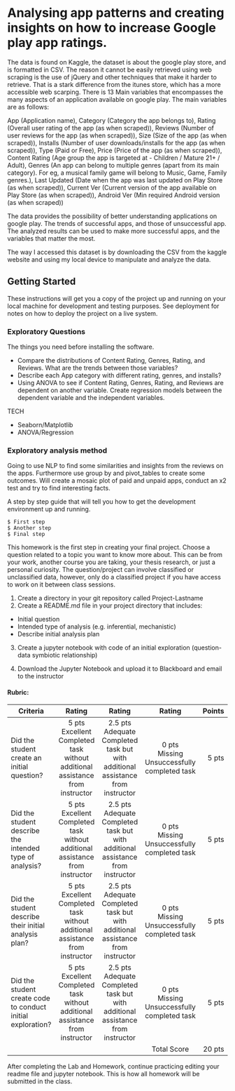 # Analysing app patterns and creating insights on how to increase Google play app ratings.

The data is found on Kaggle, the dataset is about the google play store, and is formatted in CSV. The reason it cannot be easily retrieved using web scraping is the use of jQuery and other techniques that make it harder to retrieve. That is a stark difference from the itunes store, which has a more accessible web scarping. There is 13 Main variables that encompasses the many aspects of an application available on google play. The main variables are as follows:

App (Application name), Category (Category the app belongs to), Rating
(Overall user rating of the app (as when scraped)), Reviews (Number of user reviews for the app (as when scraped)), Size (Size of the app (as when scraped)), Installs (Number of user downloads/installs for the app (as when scraped)), Type (Paid or Free), Price (Price of the app (as when scraped)), Content Rating (Age group the app is targeted at - Children / Mature 21+ / Adult), Genres (An app can belong to multiple genres (apart from its main category). For eg, a musical family game will belong to Music, Game, Family genres.), Last Updated (Date when the app was last updated on Play Store (as when scraped)), Current Ver (Current version of the app available on Play Store (as when scraped)), Android Ver (Min required Android version (as when scraped))

The data provides the possibility of better understanding applications on google play. The trends of successful apps, and those of unsuccessful app. The analyzed results can be used to make more successful apps, and the variables that matter the most.

The way I accessed this dataset is by downloading the CSV from the kaggle website and using my local device to manipulate and analyze the data.

## Getting Started

These instructions will get you a copy of the project up and running on your local machine for development and testing purposes. See deployment for notes on how to deploy the project on a live system.

### Exploratory Questions

The things you need before installing the software.

* Compare the distributions of Content Rating, Genres, Rating, and Reviews. What are the trends between those variables?
* Describe each App category with different rating, genres, and installs?
* Using ANOVA to see if Content Rating, Genres, Rating, and Reviews are dependent on another variable. Create regression models between the dependent variable and the independent variables.

TECH
* Seaborn/Matplotlib
* ANOVA/Regression

### Exploratory analysis method

Going to use NLP to find some similarities and insights from the reviews on the apps. Furthermore use group by and pivot_tables to create some outcomes. Will create a mosaic plot of paid and unpaid apps, conduct an x2 test and try to find interesting facts.

A step by step guide that will tell you how to get the development environment up and running.

```
$ First step
$ Another step
$ Final step
```

This homework is the first step in creating your final project.  Choose a question related to a topic you want to know more about.  This can be from your work, another course you are taking, your thesis research, or just a personal curiosity.  The question/project can involve classified or unclassified data, however, only do a classified project if you have access to work on it between class sessions.

1. Create a directory in your git repository called Project-Lastname
2. Create a README.md file in your project directory that includes:

 - Initial question
 - Intended type of analysis (e.g. inferential, mechanistic)
 - Describe initial analysis plan
 
3. Create a jupyter notebook with code of an initial exploration  (question-data symbiotic relationship)

4. Download the Jupyter Notebook and upload it to Blackboard and email to the instructor


#### Rubric:
| **Criteria**    | **Rating**     |  **Rating**     |  **Rating**     | **Points**  |
| -------------   |:-------------: | :-------------: | :-------------: |  -----: |
| Did the student create an initial question?  | 5 pts <br /> Excellent Completed task without additional assistance from instructor | 2.5 pts  <br /> Adequate Completed task but with additional assistance from instructor| 0 pts <br /> Missing Unsuccessfully completed task |5 pts |
| Did the student describe the intended type of analysis? | 5 pts <br /> Excellent Completed task without additional assistance from instructor | 2.5 pts <br /> Adequate Completed task but with additional assistance from instructor| 0 pts <br /> Missing Unsuccessfully completed task |5 pts |
| Did the student describe their initial analysis plan? | 5 pts <br /> Excellent Completed task without additional assistance from instructor | 2.5 pts <br /> Adequate Completed task but with additional assistance from instructor| 0 pts <br />  Missing Unsuccessfully completed task |5 pts |
| Did the student create code to conduct initial exploration?| 5 pts <br /> Excellent Completed task without additional assistance from instructor | 2.5 pts <br /> Adequate Completed task but with additional assistance from instructor| 0 pts <br />  Missing Unsuccessfully completed task |5 pts |
||||Total Score| 20 pts|


After completing the Lab and Homework, continue practicing editing your readme file and jupyter notebook.  This is how all homework will be submitted in the class.